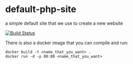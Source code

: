 # default-php-site
a simple default site that we use to create a new website


[![Build Status](https://travis-ci.org/itjustworksteam/default-php-site.svg?branch=master)](https://travis-ci.org/itjustworksteam/default-php-site)

 There is also a docker image that you can compile and run:

 ```
 docker build -t <name_that_you_want> .
 docker run -d -p 80:80 <name_that_you_want>
 ```
